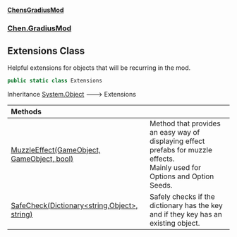 
#### [ChensGradiusMod](index 'index')

### [Chen.GradiusMod](neHTXX+yFsk1RpXqjkv9zg 'Chen.GradiusMod')

## Extensions Class
Helpful extensions for objects that will be recurring in the mod.  
```csharp
public static class Extensions
```

Inheritance [System.Object](https://docs.microsoft.com/en-us/dotnet/api/System.Object 'System.Object') &#129106; Extensions  

| Methods | |
| :--- | :--- |
| [MuzzleEffect(GameObject, GameObject, bool)](7roQPfGASRtMvS48E57GWQ 'Chen.GradiusMod.Extensions.MuzzleEffect(UnityEngine.GameObject, UnityEngine.GameObject, bool)') | Method that provides an easy way of displaying effect prefabs for muzzle effects.<br/>Mainly used for Options and Option Seeds.<br/> |
| [SafeCheck(Dictionary&lt;string,Object&gt;, string)](UcBLHVdDDZkETVaa0moaRw 'Chen.GradiusMod.Extensions.SafeCheck(System.Collections.Generic.Dictionary&lt;string,UnityEngine.Object&gt;, string)') | Safely checks if the dictionary has the key and if they key has an existing object.<br/> |
